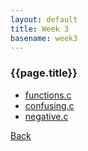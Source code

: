 ```yaml
---
layout: default
title: Week 3
basename: week3
---
```

### {{page.title}}

* [functions.c](functions.html)
* [confusing.c](confusing.html)
* [negative.c](negative.html)

[Back](../)
